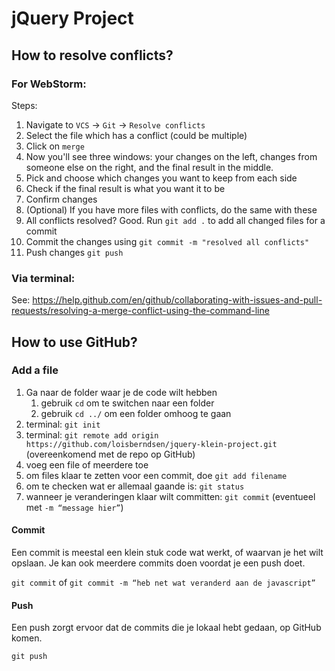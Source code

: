 # jQuery Project

## How to resolve conflicts?
### For WebStorm:
Steps:
1. Navigate to `VCS` -> `Git` -> `Resolve conflicts`
2. Select the file which has a conflict (could be multiple)
3. Click on `merge`
4. Now you'll see three windows: your changes on the left, changes from someone else on the right, and the final result in the middle.
5. Pick and choose which changes you want to keep from each side
6. Check if the final result is what you want it to be
7. Confirm changes
8. (Optional) If you have more files with conflicts, do the same with these
9. All conflicts resolved? Good. Run `git add .` to add all changed files for a commit
10. Commit the changes using `git commit -m "resolved all conflicts"`
11. Push changes `git push`

### Via terminal:
See: https://help.github.com/en/github/collaborating-with-issues-and-pull-requests/resolving-a-merge-conflict-using-the-command-line 

## How to use GitHub?
### Add a file
1. Ga naar de folder waar je de code wilt hebben 
    1. gebruik `cd` om te switchen naar een folder
    2. gebruik `cd ../` om een folder omhoog te gaan
2. terminal: `git init`
3. terminal: `git remote add origin https://github.com/loisberndsen/jquery-klein-project.git` (overeenkomend met de repo op GitHub)
4. voeg een file of meerdere toe
5. om files klaar te zetten voor een commit, doe `git add filename`
6. om te checken wat er allemaal gaande is: `git status`
7. wanneer je veranderingen klaar wilt committen: `git commit` (eventueel met `-m “message hier”`)

#### Commit
Een commit is meestal een klein stuk code wat werkt, of waarvan je het wilt opslaan. Je kan ook meerdere commits doen voordat je een push doet.

`git commit`
of
`git commit -m “heb net wat veranderd aan de javascript”`

#### Push
Een push zorgt ervoor dat de commits die je lokaal hebt gedaan, op GitHub komen.

`git push`